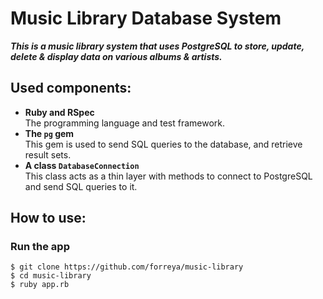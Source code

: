 # Music Library Database System

_**This is a music library system that uses PostgreSQL to store, update, delete & display data on various albums & artists.**_

## Used components:

* **Ruby and RSpec**  
  The programming language and test framework.
* **The `pg` gem**  
  This gem is used to send SQL queries to the database, and retrieve result sets.
* **A class `DatabaseConnection`**  
  This class acts as a thin layer with methods to connect to PostgreSQL and send SQL queries to it.

## How to use:

### Run the app

```
$ git clone https://github.com/forreya/music-library
$ cd music-library
$ ruby app.rb
```